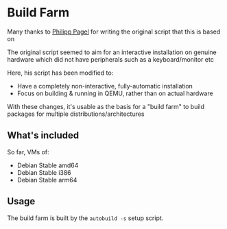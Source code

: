# Build Farm

Many thanks to [Philipp Pagel](https://github.com/philpagel/debian-headless) for writing the original script that this is based on

The original script seemed to aim for an interactive installation on genuine hardware which did not have peripherals such as a keyboard/monitor etc

Here, his script has been modified to:

  - Have a completely non-interactive, fully-automatic installation
  - Focus on building & running in QEMU, rather than on actual hardware

With these changes, it's usable as the basis for a "build farm" to build packages for multiple distributions/architectures

## What's included

So far, VMs of:

  - Debian Stable amd64
  - Debian Stable i386
  - Debian Stable arm64

## Usage

The build farm is built by the `autobuild -s` setup script.
